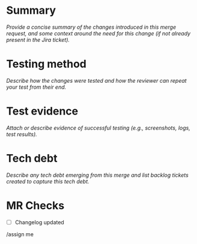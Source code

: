 # Summary

_Provide a concise summary of the changes introduced in this merge request, and some context around the need for this change (if not already present in the Jira ticket)._

# Testing method

_Describe how the changes were tested and how the reviewer can repeat your test from their end._

# Test evidence

_Attach or describe evidence of successful testing (e.g., screenshots, logs, test results)._

# Tech debt

_Describe any tech debt emerging from this merge and list backlog tickets created to capture this tech debt._

# MR Checks

- [ ] Changelog updated

/assign me